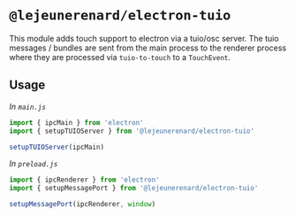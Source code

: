 # `@lejeunerenard/electron-tuio`

This module adds touch support to electron via a tuio/osc server. The tuio
messages / bundles are sent from the main process to the renderer process where
they are processed via `tuio-to-touch` to a `TouchEvent`.

## Usage

*In `main.js`*
```js
import { ipcMain } from 'electron'
import { setupTUIOServer } from '@lejeunerenard/electron-tuio'

setupTUIOServer(ipcMain)
```

*In `preload.js`*
```js
import { ipcRenderer } from 'electron'
import { setupMessagePort } from '@lejeunerenard/electron-tuio'

setupMessagePort(ipcRenderer, window)
```
